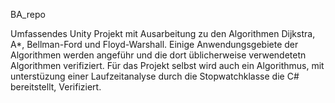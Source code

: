 BA_repo


Umfassendes Unity Projekt mit Ausarbeitung zu den Algorithmen Dijkstra, A*, Bellman-Ford und Floyd-Warshall. Einige Anwendungsgebiete der Algorithmen werden angeführ und die dort üblicherweise verwendetetn Algorithmen verifiziert. Für das Projekt selbst wird auch ein Algorithmus, mit unterstüzung einer Laufzeitanalyse durch die Stopwatchklasse die C# bereitstellt, Verifiziert. 
